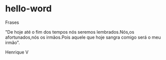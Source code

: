 # hello-word
Frases


"De hoje até o fim dos tempos nós seremos lembrados.Nós,os afortunados,nós os irmãos.Pois aquele que hoje sangra comigo será o meu irmão".

Henrique V

